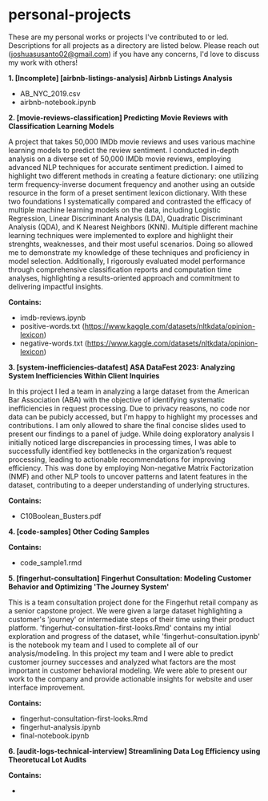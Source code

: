 # personal-projects

These are my personal works or projects I've contributed to or led. Descriptions for all projects as a directory are listed below. Please reach out (joshuasusanto02@gmail.com) if you have any concerns, I'd love to discuss my work with others!

**1. [Incomplete] [airbnb-listings-analysis] Airbnb Listings Analysis**
  - AB_NYC_2019.csv
  - airbnb-notebook.ipynb
    

**2. [movie-reviews-classification] Predicting Movie Reviews with Classification Learning Models**
   
A project that takes 50,000 IMDb movie reviews and uses various machine learning models to predict the review sentiment. I conducted in-depth analysis on a diverse set of 50,000 IMDb movie reviews, employing advanced NLP techniques for accurate sentiment prediction. I aimed to highlight two different methods in creating a feature dictionary: one utilizing term frequency-inverse document frequency and another using an outside resource in the form of a preset sentiment lexicon dictionary. With these two foundations I systematically compared and contrasted the efficacy of multiple machine learning models on the data, including Logistic Regression, Linear Discriminant Analysis (LDA), Quadratic Discriminant Analysis (QDA), and K Nearest Neighbors (KNN). Multiple different machine learning techniques were implemented to explore and highlight their strenghts, weaknesses, and their most useful scenarios. Doing so allowed me to demonstrate my knowledge of these techniques and proficiency in model selection. Additionally, I rigorously evaluated model performance through comprehensive classification reports and computation time analyses, highlighting a results-oriented approach and commitment to delivering impactful insights.

**Contains:**

  - imdb-reviews.ipynb
  - positive-words.txt (https://www.kaggle.com/datasets/nltkdata/opinion-lexicon)
  - negative-words.txt (https://www.kaggle.com/datasets/nltkdata/opinion-lexicon)


**3. [system-inefficiencies-datafest] ASA DataFest 2023: Analyzing System Inefficiencies Within Client Inquiries**

In this project I led a team in analyzing a large dataset from the American Bar Association (ABA) with the objective of identifying systematic inefficiencies in request processing. Due to privacy reasons, no code nor data can be pubicly accessed, but I'm happy to highlight my processes and contributions. I am only allowed to share the final concise slides used to present our findings to a panel of judge. While doing exploratory analysis I initially noticed large discrepancies in processing times, I was able to successfully identified key bottlenecks in the organization’s request processing, leading to actionable recommendations for improving efficiency. This was done by employing Non-negative Matrix Factorization (NMF) and other NLP tools to uncover patterns and latent features in the dataset, contributing to a deeper understanding of underlying structures. 

**Contains:**

- C10Boolean_Busters.pdf


**4. [code-samples] Other Coding Samples**

**Contains:**

- code_sample1.rmd


**5. [fingerhut-consultation] Fingerhut Consultation: Modeling Customer Behavior and Optimizing 'The Journey System'**

This is a team consultation project done for the Fingerhut retail company as a senior capstone project. We were given a large dataset highlighting a customer's 'journey' or intermediate steps of their time using their product platform. 'fingerhut-consultation-first-looks.Rmd' contains my intial exploration and progress of the dataset, while 'fingerhut-consultation.ipynb' is the notebook my team and I used to complete all of our analysis/modeling. In this project my team and I were able to predict customer journey successes and analyzed what factors are the most important in customer behavioral modeling. We were able to present our work to the company and provide actionable insights for website and user interface improvement. 

**Contains:**

- fingerhut-consultation-first-looks.Rmd
- fingerhut-analysis.ipynb
- final-notebook.ipynb


**6. [audit-logs-technical-interview] Streamlining Data Log Efficiency using Theoretucal Lot Audits**



**Contains:**

- 


